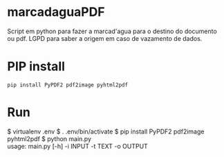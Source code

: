 # marcadaguaPDF
Script em python para fazer a marcad'agua para o destino do documento ou pdf. LGPD para saber a origem em caso de vazamento de dados.


# PIP install
```
pip install PyPDF2 pdf2image pyhtml2pdf
```


# Run
$ virtualenv .env
$ . .env/bin/activate
$ pip install PyPDF2 pdf2image pyhtml2pdf
$ python main.py  
usage: main.py [-h] -i INPUT -t TEXT -o OUTPUT


